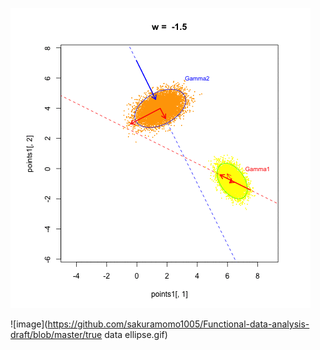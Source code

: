 
![image](https://github.com/sakuramomo1005/Functional-data-analysis-draft/blob/master/ellipse2.gif)

![image](https://github.com/sakuramomo1005/Functional-data-analysis-draft/blob/master/true data ellipse.gif)

